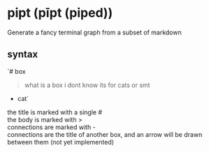 
# pipt (pīpt (piped))

Generate a fancy terminal graph from a subset of markdown  

## syntax

`# box

> what is a box
> i dont know
> its for cats or smt

- cat`

the title is marked with a single #  
the body is marked with >  
connections are marked with -  
connections are the title of another box, and an arrow will be drawn between them (not yet implemented)  
